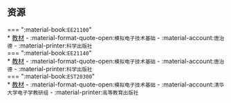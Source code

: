 ## 资源  
=== ":material-book:`EE21100`"  
    * [教材](https://api.ecylt.top/v1/lanzou_link?url=https://cqu-openlib.lanzout.com/ic5uY291d02d&type=down) - :material-format-quote-open:`模拟电子技术基础` - :material-account:`唐治德` - :material-printer:`科学出版社`  
=== ":material-book:`EE21140`"  
    * [教材](https://api.ecylt.top/v1/lanzou_link?url=https://cqu-openlib.lanzout.com/ic5uY291d02d&type=down) - :material-format-quote-open:`模拟电子技术基础` - :material-account:`唐治德` - :material-printer:`科学出版社`  
=== ":material-book:`EST20300`"  
    * [教材](https://api.ecylt.top/v1/lanzou_link?url=https://cqu-openlib.lanzout.com/iPL9A28y5flg&type=down) - :material-format-quote-open:`模拟电子技术基础` - :material-account:`清华大学电子学教研组` - :material-printer:`高等教育出版社`  